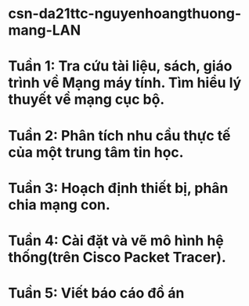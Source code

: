 # csn-da21ttc-nguyenhoangthuong-mang-LAN
# Tuần 1: Tra cứu tài liệu, sách, giáo trình về Mạng máy tính. Tìm hiểu lý thuyết về mạng cục bộ.
# Tuần 2: Phân tích nhu cầu thực tế của một trung tâm tin học.
# Tuần 3: Hoạch định thiết bị, phân chia mạng con.
# Tuần 4: Cài đặt và vẽ mô hình hệ thống(trên Cisco Packet Tracer).
# Tuần 5: Viết báo cáo đồ án

